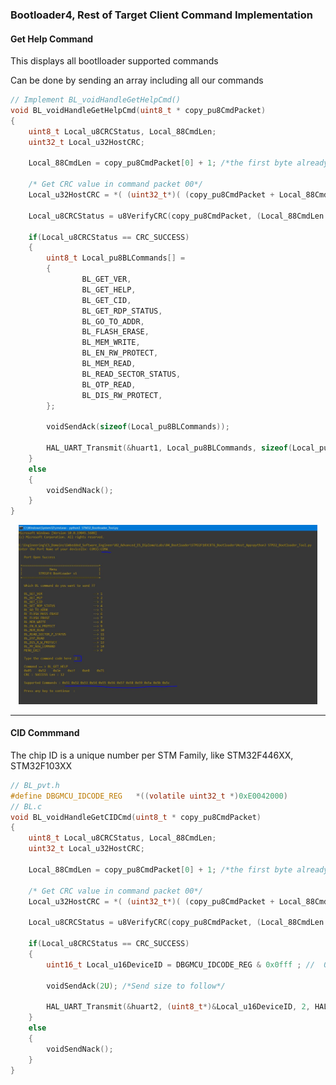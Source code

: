 ### Bootloader4, Rest of Target Client Command Implementation

#### Get Help Command

This displays all bootlloader supported commands

Can be done by sending an array including all our commands

```c
// Implement BL_voidHandleGetHelpCmd()
void BL_voidHandleGetHelpCmd(uint8_t * copy_pu8CmdPacket)
{
	uint8_t Local_u8CRCStatus, Local_88CmdLen;
	uint32_t Local_u32HostCRC;

	Local_88CmdLen = copy_pu8CmdPacket[0] + 1; /*the first byte already includes the length to follow */

	/* Get CRC value in command packet 00*/
	Local_u32HostCRC = *( (uint32_t*)( (copy_pu8CmdPacket + Local_88CmdLen) - 4) );

	Local_u8CRCStatus = u8VerifyCRC(copy_pu8CmdPacket, (Local_88CmdLen - 4), Local_u32HostCRC);

	if(Local_u8CRCStatus == CRC_SUCCESS)
	{
		uint8_t Local_pu8BLCommands[] =
		{
				BL_GET_VER,
				BL_GET_HELP,
				BL_GET_CID,
				BL_GET_RDP_STATUS,
				BL_GO_TO_ADDR,
				BL_FLASH_ERASE,
				BL_MEM_WRITE,
				BL_EN_RW_PROTECT,
				BL_MEM_READ,
				BL_READ_SECTOR_STATUS,
				BL_OTP_READ,
				BL_DIS_RW_PROTECT,
		};

		voidSendAck(sizeof(Local_pu8BLCommands));

		HAL_UART_Transmit(&huart1, Local_pu8BLCommands, sizeof(Local_pu8BLCommands), HAL_MAX_DELAY);
	}
	else
	{
		voidSendNack();
	}
}
```

<p align="center">
	<img width="95%" height="50%" src="../imgs/boot72.JPG">
</p>

---

#### CID Commmand

The chip ID is a unique number per STM Family, like STM32F446XX, STM32F103XX

```c
// BL_pvt.h
#define DBGMCU_IDCODE_REG   *((volatile uint32_t *)0xE0042000)
// BL.c
void BL_voidHandleGetCIDCmd(uint8_t * copy_pu8CmdPacket)
{
	uint8_t Local_u8CRCStatus, Local_88CmdLen;
	uint32_t Local_u32HostCRC;

	Local_88CmdLen = copy_pu8CmdPacket[0] + 1; /*the first byte already includes the length to follow */

	/* Get CRC value in command packet 00*/
	Local_u32HostCRC = *( (uint32_t*)( (copy_pu8CmdPacket + Local_88CmdLen) - 4) );

	Local_u8CRCStatus = u8VerifyCRC(copy_pu8CmdPacket, (Local_88CmdLen - 4), Local_u32HostCRC);

	if(Local_u8CRCStatus == CRC_SUCCESS)
	{
		uint16_t Local_u16DeviceID = DBGMCU_IDCODE_REG & 0x0fff ; //  0b111111111111

		voidSendAck(2U); /*Send size to follow*/

		HAL_UART_Transmit(&huart2, (uint8_t*)&Local_u16DeviceID, 2, HAL_MAX_DELAY);
	}
	else
	{
		voidSendNack();
	}
}
```

